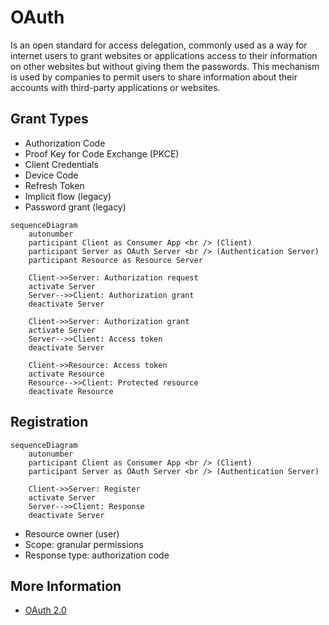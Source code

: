 # OAuth

Is an open standard for access delegation, commonly used as a way for internet users to grant websites or applications access to their information on other websites but without giving them the passwords. This mechanism is used by companies to permit users to share information about their accounts with third-party applications or websites.

## Grant Types

- Authorization Code
- Proof Key for Code Exchange (PKCE)
- Client Credentials
- Device Code
- Refresh Token
- Implicit flow (legacy)
- Password grant (legacy)

```mermaid
sequenceDiagram
    autonumber
    participant Client as Consumer App <br /> (Client)
    participant Server as OAuth Server <br /> (Authentication Server)
    participant Resource as Resource Server

    Client->>Server: Authorization request
    activate Server
    Server-->>Client: Authorization grant
    deactivate Server

    Client->>Server: Authorization grant
    activate Server
    Server-->>Client: Access token
    deactivate Server

    Client->>Resource: Access token
    activate Resource
    Resource-->>Client: Protected resource
    deactivate Resource
```

## Registration

```mermaid
sequenceDiagram
    autonumber
    participant Client as Consumer App <br /> (Client)
    participant Server as OAuth Server <br /> (Authentication Server)

    Client->>Server: Register
    activate Server
    Server-->>Client: Response
    deactivate Server
```

- Resource owner (user)
- Scope: granular permissions
- Response type: authorization code

## More Information

- [OAuth 2.0](https://oauth.net/2/)
